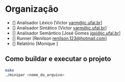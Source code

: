 # Organização

- [] Analisador Léxico [Victor <varm@ic.ufal.br>]
- [] Analisador Sintático [Victor <varm@ic.ufal.br>]
- [] Analisador Semântico [José Gomes <jgsj@ic.ufal.br>]
- [] Runner [Renilson <renilson.123@hotmail.com>]
- [] Relatório [Monique ]

## Como buildar e executar o projeto

```bash
make
./minipar <nome_do_arquivo>
```
